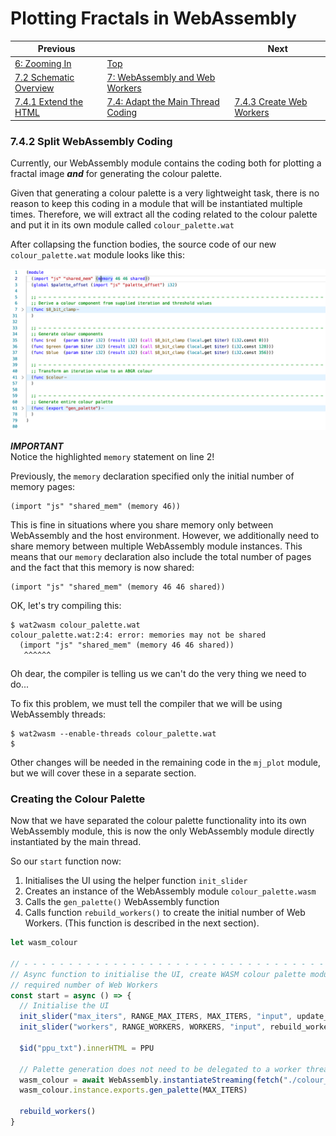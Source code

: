 # Plotting Fractals in WebAssembly

| Previous | | Next
|---|---|---
| [6: Zooming In](../../../06%20Zoom%20Image/) | [Top](/chriswhealy/plotting-fractals-in-webassembly) |
| [7.2 Schematic Overview](../../02/) | [7: WebAssembly and Web Workers](../../) |
| [7.4.1 Extend the HTML](../01/)  | [7.4: Adapt the Main Thread Coding](../) | [7.4.3 Create Web Workers](../03/)

### 7.4.2 Split WebAssembly Coding

Currently, our WebAssembly module contains the coding both for plotting a fractal image ***and*** for generating the colour palette.

Given that generating a colour palette is a very lightweight task, there is no reason to keep this coding in a module that will be instantiated multiple times.  Therefore, we will extract all the coding related to the colour palette and put it in its own module called `colour_palette.wat`

After collapsing the function bodies, the source code of our new `colour_palette.wat` module looks like this:

![Colour Palette Coding](/assets/chriswhealy/Colour%20Coding.png)

***IMPORTANT***<br>
Notice the highlighted `memory` statement on line 2!

Previously, the `memory` declaration specified only the initial number of memory pages:

```wast
(import "js" "shared_mem" (memory 46))
```

This is fine in situations where you share memory only between WebAssembly and the host environment.  However, we additionally need to share memory between multiple WebAssembly module instances.  This means that our `memory` declaration also include the total number of pages and the fact that this memory is now shared:

```wast
(import "js" "shared_mem" (memory 46 46 shared))
```

OK, let's try compiling this:

```shell
$ wat2wasm colour_palette.wat
colour_palette.wat:2:4: error: memories may not be shared
  (import "js" "shared_mem" (memory 46 46 shared))
   ^^^^^^
```

Oh dear, the compiler is telling us we can't do the very thing we need to do...

To fix this problem, we must tell the compiler that we will be using WebAssembly threads:

```shell
$ wat2wasm --enable-threads colour_palette.wat
$
```

Other changes will be needed in the remaining code in the `mj_plot` module, but we will cover these in a separate section.

### Creating the Colour Palette

Now that we have separated the colour palette functionality into its own WebAssembly module, this is now the only WebAssembly module directly instantiated by the main thread.

So our `start` function now:

1. Initialises the UI using the helper function `init_slider`
1. Creates an instance of the WebAssembly module `colour_palette.wasm`
1. Calls the `gen_palette()` WebAssembly function
1. Calls function `rebuild_workers()` to create the initial number of Web Workers.  (This function is described in the next section).

```javascript
let wasm_colour

// - - - - - - - - - - - - - - - - - - - - - - - - - - - - - - - - - - - - - - - - - - - - - - - - - - - - - - - - - - -
// Async function to initialise the UI, create WASM colour palette module, generate colour palette then create the
// required number of Web Workers
const start = async () => {
  // Initialise the UI
  init_slider("max_iters", RANGE_MAX_ITERS, MAX_ITERS, "input", update_max_iters)
  init_slider("workers", RANGE_WORKERS, WORKERS, "input", rebuild_workers)

  $id("ppu_txt").innerHTML = PPU

  // Palette generation does not need to be delegated to a worker thread
  wasm_colour = await WebAssembly.instantiateStreaming(fetch("./colour_palette.wasm"), host_fns)
  wasm_colour.instance.exports.gen_palette(MAX_ITERS)

  rebuild_workers()
}
```
